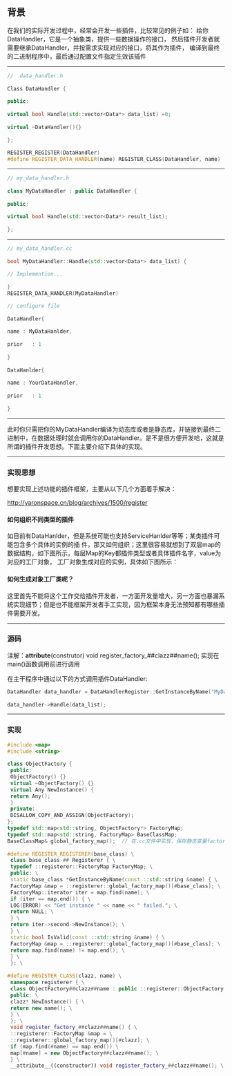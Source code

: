 ## 背景
在我们的实际开发过程中，经常会开发一些插件，比较常见的例子如：
给你 DataHandler，它是一个抽象类，提供一些数据操作的接口，
然后插件开发者就需要继承DataHandler，并按需求实现对应的接口，将其作为插件，
编译到最终的二进制程序中，最后通过配置文件指定生效该插件


---

```c++
//  data_handler.h
 
Class DataHandler {
 
public:
 
virtual bool Handle(std::vector<Data*> data_list) =0;
 
virtual ~DataHandler(){}
 
};
 
REGISTER_REGISTER(DataHandler)
#define REGISTER_DATA_HANDLER(name) REGISTER_CLASS(DataHandler, name)
```

---

```c++
// my_data_handler.h
 
class MyDataHandler : public DataHandler {
 
public:
 
virtual bool Handle(std::vector<Data*> result_list);
 
};
```

---

```c++
// my_data_handler.cc
 
bool MyDataHandler::Handle(std::vector<Data*> data_list) {
 
// Implemention...
 
}
REGISTER_DATA_HANDLER(MyDataHandler)
```

```c++
// configure file
 
DataHandler{
 
name : MyDataHanlder,
 
prior   : 1
 
}
 
DataHanlder{
 
name : YourDataHandler,
 
prior   : 1
 
}
```

---

此时你只需把你的MyDataHandler编译为动态库或者是静态库，并链接到最终二进制中，在数据处理时就会调用你的DataHandler。是不是很方便开发哈，这就是所谓的插件开发思想。下面主要介绍下具体的实现。

---

### 实现思想
想要实现上述功能的插件框架，主要从以下几个方面着手解决：

http://yaronspace.cn/blog/archives/1500/register

#### 如何组织不同类型的插件
如目前有DataHanlder，但是系统可能也支持ServiceHanlder等等；某类插件可能包含多个具体的实例的插 件，那又如何组织；这里很容易就想到了双层map的数据结构，如下图所示，每层Map的Key都插件类型或者具体插件名字，value为对应的工厂对象， 工厂对象生成对应的实例，具体如下图所示：

#### 如何生成对象工厂类呢？
 这里首先不能将这个工作交给插件开发者，一方面开发量增大，另一方面也暴漏系统实现细节；但是也不能框架开发者手工实现，因为框架本身无法预知都有哪些插件需要开发。
 
 ----
 ### 源码
 
 注解：__attribute__(construtor) void register_factory_##clazz##name(); 实现在main()函数调用前进行调用

在主干程序中通过以下的方式调用插件DataHandler:

```c++
DataHandler data_handler = DataHandlerRegister::GetInstanceByName("MyDataHandler");
 
data_handler->Handle(data_list);
```

---

### 实现

```c++
#include <map>
#include <string>
 
class ObjectFactory {
 public:
 ObjectFactory() {}
 virtual ~ObjectFactory() {}
 virtual Any NewInstance() {
 return Any();
 }
 private:
 DISALLOW_COPY_AND_ASSIGN(ObjectFactory);
};
typedef std::map<std::string, ObjectFactory*> FactoryMap;
typedef std::map<std::string, FactoryMap> BaseClassMap;
BaseClassMap& global_factory_map();  // 在.cc文件中实现，保存静态变量factory_map
 
#define REGISTER_REGISTERER(base_class) \
 class base_class ## Registerer { \
 typedef ::registerer::FactoryMap FactoryMap; \
 public: \
 static base_class *GetInstanceByName(const ::std::string &name) { \
 FactoryMap &map = ::registerer::global_factory_map()[#base_class]; \
 FactoryMap::iterator iter = map.find(name); \
 if (iter == map.end()) { \
 LOG(ERROR) << "Get instance " << name << " failed."; \
 return NULL; \
 } \
 return iter->second->NewInstance(); \
 } \
 static bool IsValid(const ::std::string &name) { \
 FactoryMap &map = ::registerer::global_factory_map()[#base_class]; \
 return map.find(name) != map.end(); \
 } \
 }; \
 
#define REGISTER_CLASS(clazz, name) \
 namespace registerer { \
 class ObjectFactory##clazz##name : public ::registerer::ObjectFactory { \
 public: \
 clazz* NewInstance() { \
 return new name(); \
 } \
 }; \
 void register_factory_##clazz##name() { \
 ::registerer::FactoryMap &map = \
 ::registerer::global_factory_map()[#clazz]; \
 if (map.find(#name) == map.end()) \
 map[#name] = new ObjectFactory##clazz##name(); \
 } \
 __attribute__((constructor)) void register_factory_##clazz##name(); \
 ```


